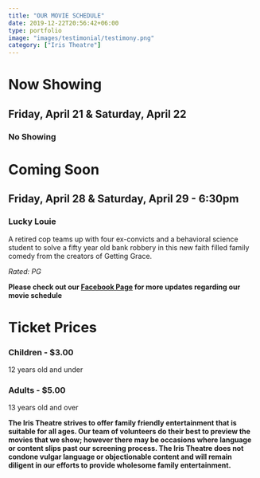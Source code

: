 ```yaml
---
title: "OUR MOVIE SCHEDULE"
date: 2019-12-22T20:56:42+06:00
type: portfolio
image: "images/testimonial/testimony.png"
category: ["Iris Theatre"]
---
```


# Now Showing

## Friday, April 21 & Saturday, April 22

### No Showing 

# Coming Soon

## Friday, April 28 & Saturday, April 29 - 6:30pm

### Lucky Louie 

A retired cop teams up with four ex-convicts and a behavioral science student to solve a fifty year old bank robbery in this new faith filled family comedy from the creators of Getting Grace. 

_Rated: PG_


**Please check out our [Facebook Page](https://www.facebook.com/Themotzingcenter/) for more updates regarding our movie schedule**

# Ticket Prices

### Children - $3.00
12 years old and under

### Adults - $5.00 
13 years old and over

**The Iris Theatre strives to offer family friendly entertainment that is suitable for all ages. Our team of volunteers do their best to preview the movies that we show; however there may be occasions where language or content slips past our screening process. The Iris Theatre does not condone vulgar language or objectionable content and will remain diligent in our efforts to provide wholesome family entertainment.**
